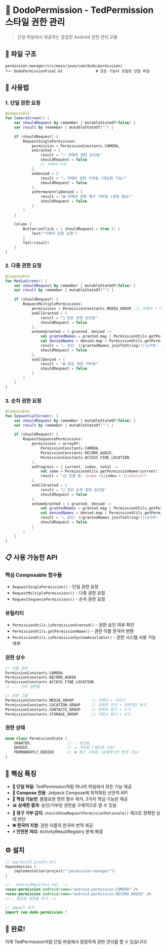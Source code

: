 # 🔐 DodoPermission - TedPermission 스타일 권한 관리

> 단일 파일에서 제공하는 깔끔한 Android 권한 관리 모듈

## 📁 파일 구조

```
permission-manager/src/main/java/com/dodo/permission/
└── DodoPermissionFinal.kt               # 모든 기능이 포함된 단일 파일
```

## 🚀 사용법

### 1. 단일 권한 요청

```kotlin
@Composable
fun CameraScreen() {
    var shouldRequest by remember { mutableStateOf(false) }
    var result by remember { mutableStateOf("") }
    
    if (shouldRequest) {
        RequestSinglePermission(
            permission = PermissionConstants.CAMERA,
            onGranted = {
                result = "✅ 카메라 권한 승인됨"
                shouldRequest = false
                // 카메라 시작
            },
            onDenied = {
                result = "⚠️ 카메라 권한 거부됨 (재요청 가능)"
                shouldRequest = false
            },
            onPermanentlyDenied = {
                result = "❌ 카메라 권한 영구 거부됨 (설정 필요)"
                shouldRequest = false
            }
        )
    }
    
    Column {
        Button(onClick = { shouldRequest = true }) {
            Text("카메라 권한 요청")
        }
        Text(result)
    }
}
```

### 2. 다중 권한 요청

```kotlin
@Composable
fun MediaScreen() {
    var shouldRequest by remember { mutableStateOf(false) }
    var result by remember { mutableStateOf("") }
    
    if (shouldRequest) {
        RequestMultiplePermissions(
            permissions = PermissionConstants.MEDIA_GROUP, // 카메라 + 마이크
            onAllGranted = {
                result = "🎉 모든 권한 승인됨"
                shouldRequest = false
            },
            onSomeGranted = { granted, denied ->
                val grantedNames = granted.map { PermissionUtils.getPermissionName(it) }
                val deniedNames = denied.map { PermissionUtils.getPermissionName(it) }
                result = "⚠️ 승인: ${grantedNames.joinToString()}\n거부: ${deniedNames.joinToString()}"
                shouldRequest = false
            },
            onAllDenied = {
                result = "❌ 모든 권한 거부됨"
                shouldRequest = false
            }
        )
    }
}
```

### 3. 순차 권한 요청

```kotlin
@Composable
fun SequentialScreen() {
    var shouldRequest by remember { mutableStateOf(false) }
    var result by remember { mutableStateOf("") }
    
    if (shouldRequest) {
        RequestSequencePermissions(
            permissions = arrayOf(
                PermissionConstants.CAMERA,
                PermissionConstants.RECORD_AUDIO,
                PermissionConstants.ACCESS_FINE_LOCATION
            ),
            onProgress = { current, index, total ->
                val name = PermissionUtils.getPermissionName(current)
                result = "📋 진행 중: $name (${index + 1}/$total)"
            },
            onAllGranted = {
                result = "🎉 모든 순차 권한 승인됨"
                shouldRequest = false
            },
            onSomeGranted = { granted, denied ->
                val grantedNames = granted.map { PermissionUtils.getPermissionName(it) }
                val deniedNames = denied.map { PermissionUtils.getPermissionName(it) }
                result = "⚠️ 승인: ${grantedNames.joinToString()}\n거부: ${deniedNames.joinToString()}"
                shouldRequest = false
            }
        )
    }
}
```

## 📋 사용 가능한 API

### 핵심 Composable 함수들
- `RequestSinglePermission()` - 단일 권한 요청
- `RequestMultiplePermissions()` - 다중 권한 요청
- `RequestSequencePermissions()` - 순차 권한 요청

### 유틸리티
- `PermissionUtils.isPermissionGranted()` - 권한 승인 여부 확인
- `PermissionUtils.getPermissionName()` - 권한 이름 한국어 변환
- `PermissionUtils.isPermissionSystemAvailable()` - 권한 시스템 사용 가능 여부

### 권한 상수
```kotlin
// 개별 권한
PermissionConstants.CAMERA
PermissionConstants.RECORD_AUDIO
PermissionConstants.ACCESS_FINE_LOCATION
// ... 기타 권한들

// 권한 그룹
PermissionConstants.MEDIA_GROUP        // 카메라 + 마이크
PermissionConstants.LOCATION_GROUP     // 정확한 위치 + 대략적인 위치
PermissionConstants.CONTACTS_GROUP     // 연락처 읽기 + 쓰기
PermissionConstants.STORAGE_GROUP      // 저장소 읽기 + 쓰기
```

### 권한 상태
```kotlin
enum class PermissionState {
    GRANTED,                // ✅ 승인됨
    DENIED,                 // ⚠️ 거부됨 (재요청 가능)
    PERMANENTLY_DENIED      // ❌ 영구 거부됨 (설정에서만 변경 가능)
}
```

## 🎯 핵심 특징

- **📁 단일 파일**: TedPermission처럼 하나의 파일에서 모든 기능 제공
- **🎨 Compose 전용**: Jetpack Compose에 최적화된 선언적 API
- **🔧 핵심 기능만**: 불필요한 편의 함수 제거, 3가지 핵심 기능만 제공
- **📊 상세한 결과**: 승인/거부된 권한을 구체적으로 알 수 있음
- **🚦 영구 거부 감지**: `shouldShowRequestPermissionRationale()` 체크로 정확한 상태 판단
- **🌐 한국어 지원**: 권한 이름의 한국어 번역 제공
- **⚡ 안전한 처리**: ActivityResultRegistry 문제 해결

## ⚙️ 설치

```kotlin
// app/build.gradle.kts
dependencies {
    implementation(project(":permission-manager"))
}
```

```xml
<!-- AndroidManifest.xml -->
<uses-permission android:name="android.permission.CAMERA" />
<uses-permission android:name="android.permission.RECORD_AUDIO" />
<!-- 필요한 권한들 추가 -->
```

```kotlin
// import 추가
import com.dodo.permission.*
```

## 🎉 완료!

이제 TedPermission처럼 단일 파일에서 깔끔하게 권한 관리를 할 수 있습니다!